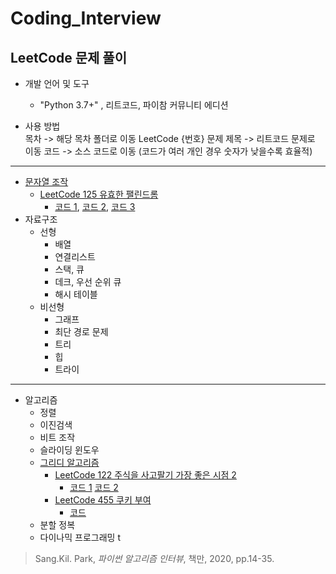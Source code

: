 # Coding_Interview
## LeetCode 문제 풀이

* 개발 언어 및 도구
  * "Python 3.7+" , 리트코드, 파이참 커뮤니티 에디션


* 사용 방법  
목차 -> 해당 목차 폴더로 이동
  LeetCode {번호} 문제 제목 -> 리트코드 문제로 이동
  코드 -> 소스 코드로 이동 (코드가 여러 개인 경우 숫자가 낮을수록 효율적)

***
* [문자열 조작](https://github.com/chokwonsik/Coding_Interview/tree/main/%EB%AC%B8%EC%9E%90%EC%97%B4%20%EC%A1%B0%EC%9E%91)
  * [LeetCode 125 유효한 팰린드롬](https://leetcode.com/problems/valid-palindrome/)
    * [코드 1](https://github.com/chokwonsik/Coding_Interview/blob/main/%EB%AC%B8%EC%9E%90%EC%97%B4%20%EC%A1%B0%EC%9E%91/1_leetcode_125_slicing.py), 
  [코드 2](https://github.com/chokwonsik/Coding_Interview/blob/main/%EB%AC%B8%EC%9E%90%EC%97%B4%20%EC%A1%B0%EC%9E%91/1_leetcode_125_deque.py), 
  [코드 3](https://github.com/chokwonsik/Coding_Interview/blob/main/%EB%AC%B8%EC%9E%90%EC%97%B4%20%EC%A1%B0%EC%9E%91/1_leetcode_125_list.py)
* 자료구조
  * 선형
    * 배열 
    * 연결리스트 
    * 스택, 큐 
    * 데크, 우선 순위 큐 
    * 해시 테이블
  * 비선형
    * 그래프 
    * 최단 경로 문제 
    * 트리 
    * 힙 
    * 트라이
***
* 알고리즘
  * 정렬 
  * 이진검색 
  * 비트 조작 
  * 슬라이딩 윈도우 
  * [그리디 알고리즘](https://github.com/chokwonsik/Coding_Interview/tree/main/%EA%B7%B8%EB%A6%AC%EB%94%94%20%EC%95%8C%EA%B3%A0%EB%A6%AC%EC%A6%98)  
    * [LeetCode 122 주식을 사고팔기 가장 좋은 시점 2](https://leetcode.com/problems/best-time-to-buy-and-sell-stock-ii/)
      - [코드 1](https://github.com/chokwonsik/Coding_Interview/blob/main/%EA%B7%B8%EB%A6%AC%EB%94%94%20%EC%95%8C%EA%B3%A0%EB%A6%AC%EC%A6%98/78_leetcode_122_Pythonic.py) 
        [코드 2](https://github.com/chokwonsik/Coding_Interview/blob/main/%EA%B7%B8%EB%A6%AC%EB%94%94%20%EC%95%8C%EA%B3%A0%EB%A6%AC%EC%A6%98/78_leetcode_122.py)
    * [LeetCode 455 쿠키 부여](https://leetcode.com/problems/assign-cookies/)
      * [코드](https://github.com/chokwonsik/Coding_Interview/blob/main/%EA%B7%B8%EB%A6%AC%EB%94%94%20%EC%95%8C%EA%B3%A0%EB%A6%AC%EC%A6%98/82_leetcode_455.py)
  * 분할 정복 
  * 다이나믹 프로그래밍 t

>Sang.Kil. Park, _파이썬 알고리즘 인터뷰_, 책만, 2020, pp.14-35.